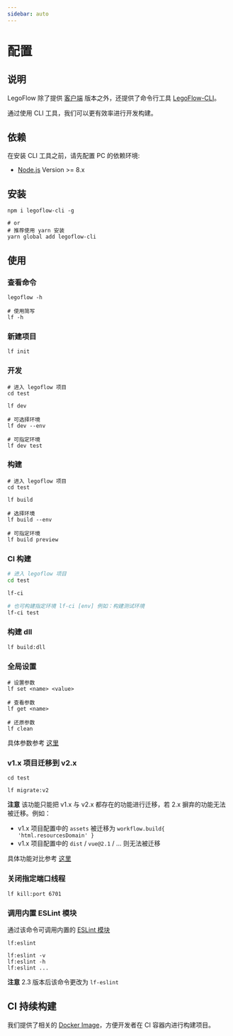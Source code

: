 ```yaml
---
sidebar: auto
---
```


# 配置

## 说明

LegoFlow 除了提供 [客户端](https://github.com/legoflow/legoflow) 版本之外，还提供了命令行工具 [LegoFlow-CLI](https://github.com/legoflow/legoflow-cli)。

通过使用 CLI 工具，我们可以更有效率进行开发构建。

## 依赖

在安装 CLI 工具之前，请先配置 PC 的依赖环境:

* [Node.js](https://nodejs.org/en/) Version >= 8.x

## 安装

```shell
npm i legoflow-cli -g

# or
# 推荐使用 yarn 安装
yarn global add legoflow-cli
```

## 使用

### 查看命令

```shell
legoflow -h

# 使用简写
lf -h
```

### 新建项目

```shell
lf init
```

### 开发

```shell
# 进入 legoflow 项目
cd test

lf dev

# 可选择环境
lf dev --env

# 可指定环境
lf dev test
```

### 构建

```shell
# 进入 legoflow 项目
cd test

lf build

# 选择环境
lf build --env

# 可指定环境
lf build preview
```

### CI 构建

```sh
# 进入 legoflow 项目
cd test

lf-ci

# 也可构建指定环境 lf-ci [env] 例如：构建测试环境
lf-ci test
```

### 构建 dll

```shell
lf build:dll
```

### 全局设置

```shell
# 设置参数
lf set <name> <value>

# 查看参数
lf get <name>

# 还原参数
lf clean
```

具体参数参考 [这里](https://github.com/legoflow/config)

### v1.x 项目迁移到 v2.x

```shell
cd test

lf migrate:v2
```

**注意** 该功能只能把 v1.x 与 v2.x 都存在的功能进行迁移，若 2.x 摒弃的功能无法被迁移。例如：

* v1.x 项目配置中的 `assets` 被迁移为 `workflow.build{ 'html.resourcesDomain' }`
* v1.x 项目配置中的 `dist` / `vue@2.1` / ... 则无法被迁移

具体功能对比参考 [这里](https://github.com/legoflow/legoflow/issues/12)

### 关闭指定端口线程

```shell
lf kill:port 6701
```

### 调用内置 ESLint 模块

通过该命令可调用内置的 [ESLint 模块](http://eslint.cn/docs/user-guide/command-line-interface)

```shell
lf:eslint

lf:eslint -v
lf:eslint -h
lf:eslint ...
```

**注意** 2.3 版本后该命令更改为 `lf-eslint`

## CI 持续构建

我们提供了相关的 [Docker Image](https://github.com/legoflow/legoflow-ci-image)，方便开发者在 CI 容器内进行构建项目。
